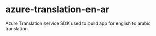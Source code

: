 # azure-translation-en-ar
Azure Translation service SDK used to build app for english to arabic translation. 
